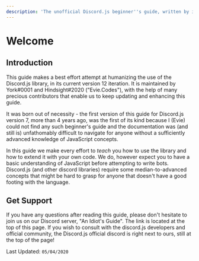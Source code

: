 ```yaml
---
description: 'The unofficial Discord.js beginner''s guide, written by idiots for beginners.'
---
```


# Welcome

## Introduction

This guide makes a best effort attempt at humanizing the use of the Discord.js library, in its current version 12 iteration. It is maintained by York\#0001 and Hindsight\#2020 \("Evie.Codes"\), with the help of many precious contributors that enable us to keep updating and enhancing this guide. 

It was born out of necessity - the first version of this guide for Discord.js version 7, more than 4 years ago, was the first of its kind because I \(Evie\) could not find any such beginner's guide and the documentation was \(and still is\) unfathomably difficult to navigate for anyone without a sufficiently advanced knowledge of JavaScript concepts.

In this guide we make every effort to _teach_ you how to use the library and how to extend it with your own code. We do, however expect you to have a basic understanding of JavaScript before attempting to write bots. Discord.js \(and other discord libraries\) require some median-to-advanced concepts that might be hard to grasp for anyone that doesn't have a good footing with the language. 

## Get Support

If you have any questions after reading this guide, please don't hesitate to join us on our Discord server, "An Idiot's Guide". The link is located at the top of this page. If you wish to consult with the discord.js developers and official community, the Discord.js official discord is right next to ours, still at the top of the page!

Last Updated: `05/04/2020`

